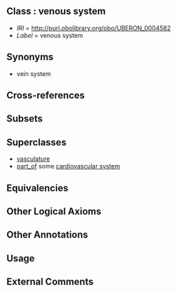 
## Class : venous system

 * *IRI* = http://purl.obolibrary.org/obo/UBERON_0004582
 * *Label* = venous system

## Synonyms

 * vein system

## Cross-references


## Subsets


## Superclasses

 * [vasculature](../../UBERON/49/UBERON_0002049.md)
 * [part_of](../../BFO/50/BFO_0000050.md) some [cardiovascular system](../../UBERON/35/UBERON_0004535.md)

## Equivalencies


## Other Logical Axioms


## Other Annotations


## Usage


## External Comments

